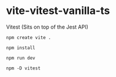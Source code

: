 ﻿# vite-vitest-vanilla-ts

Vitest (Sits on top of the Jest API)

```
npm create vite .
```

```
npm install
```

```
npm run dev
```

```
npm -D vitest
```
